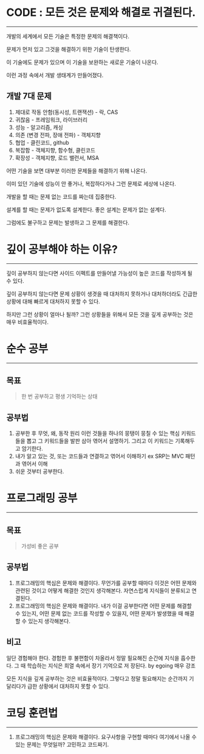 # CODE : 모든 것은 문제와 해결로 귀결된다.

---

개발의 세계에서 모든 기술은 특정한 문제의 해결책이다.

문제가 먼저 있고 그것을 해결하기 위한 기술이 탄생한다.

이 기술에도 문제가 있으며 이 기술을 보완하는 새로운 기술이 나온다.

이런 과정 속에서 개발 생태계가 만들어졌다.

## 개발 7대 문제

1. 제대로 작동 안함(동시성, 트랜잭션) - 락, CAS 
2. 귀찮음 - 프레임워크, 라이브러리
3. 성능 - 알고리즘, 캐싱
4. 의존 (변경 전파, 장애 전파) - 객체지향 
5. 협업 - 클린코드, github
6. 복잡함 - 객체지향, 함수형, 클린코드 
7. 확장성 - 객체지향, 로드 밸런서,  MSA 

어떤 기술을 보면 대부분 이러한 문제들을 해결하기 위해 나온다. 

이미 있던 기술에 성능이 안 좋거나, 복잡하다거나 그런 문제로 세상에 나온다.

개발을 할 때는 문제 없는 코드를 짜는데 집중한다.

설계를 할 때는 문제가 없도록 설계한다. 좋은 설계는 문제가 없는 설계다.

그럼에도 불구하고 문제는 발생하고 그 문제를 해결한다.

# 깊이 공부해야 하는 이유?

---

깊이 공부하지 않는다면 사이드 이펙트를 만들어낼 가능성이 높은 코드를 작성하게 될 수 있다.

깊이 공부하지 않는다면 문제 상황이 생겻을 때 대처하지 못하거나 대처하더라도 긴급한 상황에 대해 빠르게 대처하지 못할 수 있다.

하지만 그런 상황이 얼마나 될까? 그런 상황들을 위해서 모든 것을 깊게 공부하는 것은 매우 비효율적이다.

# 순수 공부

---

## 목표

> 한 번 공부하고 평생 기억하는 상태
> 

## 공부법 

1. 공부한 후 무엇, 왜, 동작 원리 이런 것들을 하나의 뭉탱이 뭉칠 수 있는 핵심 키워드들을 뽑고 그 키워드들을 발판 삼아 엮어서 설명하기. 그리고 이 키워드는 기록해두고 암기한다.
2. 내가 알고 있는 것, 또는 코드들과 연결하고 엮어서 이해하기 ex SRP는 MVC 패턴과 엮어서 이해
3. 쉬운 것부터 공부한다.

# 프로그래밍 공부

---

## 목표

> 가성비 좋은 공부 
> 

## 공부법 

1. 프로그래밍의 핵심은 문제와 해결이다. 무언가를 공부할 때마다 이것은 어떤 문제와 관련된 것이고 어떻게 해결한 것인지 생각해본다. 자연스럽게 지식들이 분류되고 연결된다.
2. 프로그래밍의 핵심은 문제와 해결이다. 내가 이걸 공부한다면 어떤 문제를 해결할 수 있는지, 어떤 문제 없는 코드를 작성할 수 있을지, 어떤 문제가 발생했을 때 해결할 수 있는지 생각해본다.

## 비고

일단 경험해야 한다. 경험한 후 불편함이 차올라서 정말 필요해진 순간에 지식을 흡수한다. 그 때 학습하는 지식은 희열 속에서 장기 기억으로 저 장된다. by egoing 매우 강조

모든 지식을 깊게 공부하는 것은 비효율적이다. 그렇다고 정말 필요해지는 순간까지 기달리다가 급한 상황에서 대처하지 못할 수 있다.

# 코딩 훈련법

---

1. 프로그래밍의 핵심은 문제와 해결이다. 요구사항을 구현할 때마다 여기에서 나올 수 있는 문제는 무엇일까? 고민하고 코드짜기.